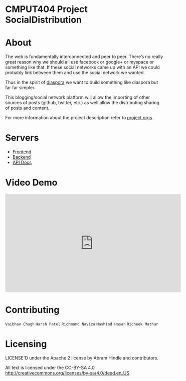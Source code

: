 
CMPUT404 Project SocialDistribution
===================================

# About
The web is fundamentally interconnected and peer to peer. There’s no really great reason why we should all use facebook or google+ or myspace or something like that. If these social networks came up with an API we could probably link between them and use the social network we wanted. 

Thus in the spirit of [diaspora](https://diasporafoundation.org/) we want to build something like diaspora but far far simpler.

This blogging/social network platform will allow the importing of other sources of posts (github, twitter, etc.) as well allow the distributing sharing of posts and content.

For more information about the project description refer to [project orgs](https://github.com/CMPUT-404-Project/Group-Project/blob/main/project.org).

# Servers 
- [Frontend](https://social-team-18.netlify.app/)
- [Backend](https://distributed-social-net.herokuapp.com/)
- [API Docs](https://distributed-social-net.herokuapp.com/)

# Video Demo
<iframe width="560" height="315" src="https://www.youtube.com/embed/mqYfPmdW2YI" title="YouTube video player" frameborder="0" allow="accelerometer; autoplay; clipboard-write; encrypted-media; gyroscope; picture-in-picture; web-share" allowfullscreen></iframe>


# Contributing

`Vaibhav Chugh`
`Harsh Patel`
`Richmond Naviza`
`Mashiad Hasan`
`Richeek Mathur`




# Licensing
LICENSE'D under the Apache 2 license by Abram Hindle and contributors.

All text is licensed under the CC-BY-SA 4.0 http://creativecommons.org/licenses/by-sa/4.0/deed.en_US
